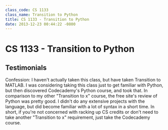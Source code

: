 ```yaml
---
class_code: CS 1133
class_name: Transition to Python
title: CS 1133 - Transition to Python
date: 2013-12-23 00:44:22 -0800
---
```

# CS 1133 - Transition to Python

## Testimonials
Confession: I haven't actually taken this class, but have taken Transition to MATLAB. I was considering taking this class just to get familiar with Python, but then discovered Codecademy's Python course, and took that. In comparison to my other "Transition to x" course, the free site's review of Python was pretty good. I didn't do any extensive projects with the language, but did become familiar with a lot of syntax in a short time. In short, if you're not concerned with racking up CS credits or don't need to take another "Transition to x" requirement, just take the Codecademy course.
